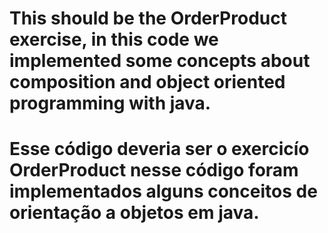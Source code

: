 <h1>This should be the OrderProduct exercise, in this code we implemented some concepts about composition and object oriented programming with java.</h1>
<h1>Esse código deveria ser o exercicío OrderProduct nesse código foram implementados alguns conceitos de orientação a objetos em java.</h1>
